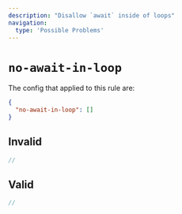 ```yaml
---
description: "Disallow `await` inside of loops"
navigation:
  type: 'Possible Problems'
---
```


# `no-await-in-loop`

The config that applied to this rule are:

```json
{
  "no-await-in-loop": []
}
```

## Invalid

```js invalid
//
```

## Valid

```js valid
//
```
  